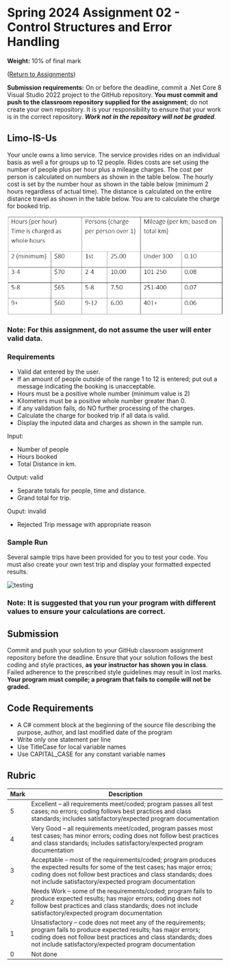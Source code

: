 # Spring 2024 Assignment 02 - Control Structures and Error Handling
__Weight:__ 10% of final mark

([Return to Assignments](../README.md)) 

__Submission requirements:__ On or before the deadline, commit a .Net Core 8 Visual Studio 2022 project to the GitHub repository. __You must commit and push to the classroom repository supplied for the assignment__; do not create your own repository. It is your responsibility to ensure that your work is in the correct repository. ___Work not in the repository will not be graded___.

## Limo-IS-Us

Your uncle owns a limo service. The service provides rides on an individual basis as well a for groups up to 12 people. Rides costs are set using the number of people plus per hour plus a mileage charges. 
The cost per person is calculated on numbers as shown in the table below. The hourly cost is set by the number hour as shown in the table below (minimum 2 hours regardless of actual time). The distance is calculated on the entire distance travel as shown in the table below. You are to calculate the charge for booked trip.

![charges](images/table_of_charges.png)

### Note: For this assignment, **do not** assume the user will enter valid data.

### Requirements

- Valid dat entered by the user.
- If an amount of people outside of the range 1 to 12 is entered; put out a message indicating the booking is unacceptable.
- Hours must be a positive whole number (minimum value is 2)
- Kilometers must be a positive whole number greater than 0.
- if any validation fails, do NO further processing of the charges.
- Calculate the charge for booked trip if all data is valid.
- Display the inputed data and charges as shown in the sample run.

Input:  		
- Number of people
- Hours booked
- Total Distance in km.

Output: valid	
- Separate totals for people, time and distance.
- Grand total for trip.

Ouput: invalid
  
- Rejected Trip message with appropriate reason

### Sample Run

Several sample trips have been provided for you to test your code. You must also create your own test trip and display your formatted expected results.

![testing](images/sample_test_senarios.png)

### Note: It is suggested that you run your program with different values to ensure your calculations are correct.

## Submission
Commit and push your solution to your GitHub classroom assignment repository before the deadline. Ensure that your solution follows the best coding and style practices, **as your instructor has shown you in class**. Failed adherence to the prescribed style guidelines may result in lost marks. __Your program must compile; a program that fails to compile will not be graded.__

## Code Requirements
- A C# comment block at the beginning of the source file describing the purpose, author, and last modified date of the program
- Write only one statement per line
- Use TitleCase for local variable names
- Use CAPITAL_CASE for any constant variable names

## Rubric
| Mark | Description |
|---|---|
| 5  | Excellent – all requirements meet/coded; program passes all test cases; no errors; coding follows best practices and class standards; includes satisfactory/expected program documentation |
| 4  | Very Good – all requirements meet/coded, program passes most test cases; has minor errors; coding does not follow best practices and class standards; includes satisfactory/expected program documentation |
| 3  | Acceptable – most of the requirements/coded; program produces the expected results for some of the test cases; has major erros; coding does not follow best practices and class standards; does not include satisfactory/expected program documentation |
| 2  | Needs Work – some of the requirements/coded; program fails to produce expected results; has major errors; coding does not follow best practices and class standards; does not include satisfactory/expected program documentation |
| 1  | Unsatisfactory – code does not meet any of the requirements; program fails to produce expected results; has major errors; coding does not follow best practices and class standards; does not include satisfactory/expected program documentation |
| 0  | Not done  |

